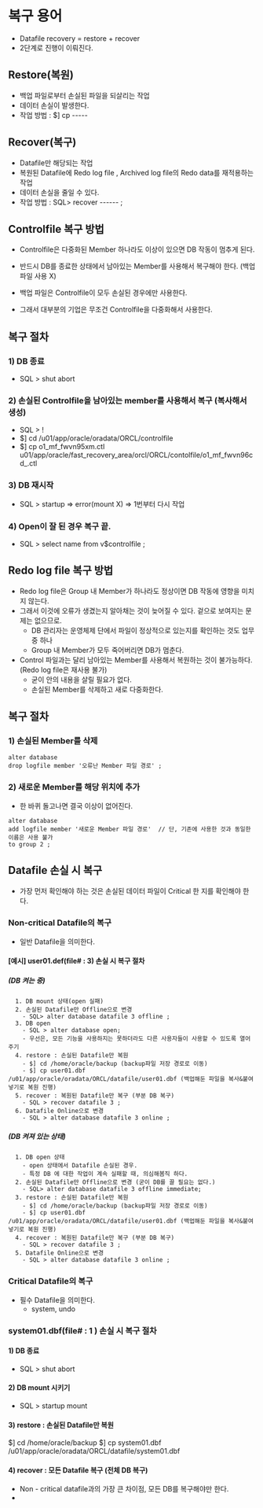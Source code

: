 # 복구 용어
- Datafile recovery = restore + recover 
- 2단계로 진행이 이뤄진다.

## Restore(복원)
- 백업 파일로부터 손실된 파일을 되살리는 작업 
- 데이터 손실이 발생한다. 
- 작업 방법 : $] cp ----- 

## Recover(복구)
- Datafile만 해당되는 작업
- 복원된 Datafile에 Redo log file , Archived log file의 Redo data를 재적용하는 작업 
- 데이터 손실을 줄일 수 있다.
- 작업 방법 : SQL> recover ------ ; 

## Controlfile 복구 방법
- Controlfile은 다중화된 Member 하나라도 이상이 있으면 DB 작동이 멈추게 된다. 
- 반드시 DB를 종료한 상태에서 남아있는 Member를 사용해서 복구해야 한다. (백업파일 사용 X) 
- 백업 파일은 Controlfile이 모두 손실된 경우에만 사용한다. 

- 그래서 대부분의 기업은 무조건 Controlfile을 다중화해서 사용한다. 

## 복구 절차
### 1) DB 종료
- SQL > shut abort 
### 2) 손실된 Controlfile을 남아있는 member를 사용해서 복구 (복사해서 생성)
- SQL > ! 
- $] cd /u01/app/oracle/oradata/ORCL/controlfile
- $] cp o1_mf_fwvn95xm.ctl u01/app/oracle/fast_recovery_area/orcl/ORCL/contolfile/o1_mf_fwvn96cd_.ctl 

### 3) DB 재시작
- SQL > startup => error(mount X) => 1번부터 다시 작업 

### 4) Open이 잘 된 경우 복구 끝. 
- SQL > select name from v$controlfile ; 

## Redo log file 복구 방법
- Redo log file은 Group 내 Member가 하나라도 정상이면 DB 작동에 영향을 미치지 않는다.
- 그래서 이것에 오류가 생겼는지 알아채는 것이 늦어질 수 있다. 겉으로 보여지는 문제는 없으므로. 
  - DB 관리자는 운영체제 단에서 파일이 정상적으로 있는지를 확인하는 것도 업무 중 하나 
  - Group 내 Member가 모두 죽어버리면 DB가 멈춘다. 
- Control 파일과는 달리 남아있는 Member를 사용해서 복원하는 것이 불가능하다. (Redo log file은 재사용 불가)
  - 굳이 안의 내용을 살릴 필요가 없다. 
  - 손실된 Member를 삭제하고 새로 다중화한다. 

## 복구 절차
### 1) 손실된 Member를 삭제 
```
alter database
drop logfile member '오류난 Member 파일 경로' ; 
```

### 2) 새로운 Member를 해당 위치에 추가 
- 한 바퀴 돌고나면 결국 이상이 없어진다. 
```
alter database
add logfile member '새로운 Member 파일 경로'  // 단, 기존에 사용한 것과 동일한 이름은 사용 불가
to group 2 ; 
```

## Datafile 손실 시 복구
- 가장 먼저 확인해야 하는 것은 손실된 데이터 파일이 Critical 한 지를 확인해야 한다.

### Non-critical Datafile의 복구
- 일반 Datafile을 의미한다.

#### [예시] user01.def(file# : 3) 손실 시 복구 절차
##### (DB 켜는 중)
```
  1. DB mount 상태(open 실패)
  2. 손실된 Datafile만 Offline으로 변경  
    - SQL> alter database datafile 3 offline ; 
  3. DB open 
    - SQL > alter database open; 
    - 우선은, 모든 기능을 사용하지는 못하더라도 다른 사용자들이 사용할 수 있도록 열어주기
  4. restore : 손실된 Datafile만 복원
    - $] cd /home/oracle/backup (backup파일 저장 경로로 이동)
    - $] cp user01.dbf /u01/app/oracle/oradata/ORCL/datafile/user01.dbf (백업해둔 파일을 복사&붙여넣기로 복원 진행)
  5. recover : 복원된 Datafile만 복구 (부분 DB 복구) 
    - SQL > recover datafile 3 ; 
  6. Datafile Online으로 변경
    - SQL > alter database datafile 3 online ; 
```
##### (DB 켜져 있는 상태)
```
  1. DB open 상태
    - open 상태에서 Datafile 손실된 경우.
    - 특정 DB 에 대한 작업이 계속 실패할 때, 의심해봄직 하다. 
  2. 손실된 Datafile만 Offline으로 변경 (굳이 DB를 끌 필요는 없다.)
    - SQL> alter database datafile 3 offline immediate; 
  3. restore : 손실된 Datafile만 복원
    - $] cd /home/oracle/backup (backup파일 저장 경로로 이동)
    - $] cp user01.dbf /u01/app/oracle/oradata/ORCL/datafile/user01.dbf (백업해둔 파일을 복사&붙여넣기로 복원 진행)
  4. recover : 복원된 Datafile만 복구 (부분 DB 복구) 
    - SQL > recover datafile 3 ; 
  5. Datafile Online으로 변경
    - SQL > alter database datafile 3 online ; 
```

### Critical Datafile의 복구
- 필수 Datafile을 의미한다. 
  - system, undo 

### system01.dbf(file# : 1 ) 손실 시 복구 절차 

#### 1) DB 종료
- SQL > shut abort 

#### 2) DB mount 시키기
- SQL > startup mount 

#### 3) restore : 손실된 Datafile만 복원
$] cd /home/oracle/backup
$] cp system01.dbf /u01/app/oracle/oradata/ORCL/datafile/system01.dbf 

#### 4) recover : 모든 Datafile 복구 (전체 DB 복구) 
- Non - critical datafile과의 가장 큰 차이점, 모든 DB를 복구해야만 한다. 
- 
